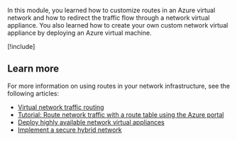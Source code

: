 In this module, you learned how to customize routes in an Azure virtual network and how to redirect the traffic flow through a network virtual appliance. You also learned how to create your own custom network virtual appliance by deploying an Azure virtual machine.

[!include[](../../../includes/azure-sandbox-cleanup.md)]

## Learn more

For more information on using routes in your network infrastructure, see the following articles:

- [Virtual network traffic routing](/azure/virtual-network/virtual-networks-udr-overview)
- [Tutorial: Route network traffic with a route table using the Azure portal](/azure/virtual-network/tutorial-create-route-table-portal)
- [Deploy highly available network virtual appliances](/azure/architecture/reference-architectures/dmz/nva-ha)
- [Implement a secure hybrid network](/azure/architecture/reference-architectures/dmz/secure-vnet-dmz)